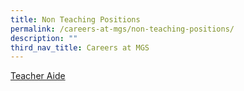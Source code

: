 ```yaml
---
title: Non Teaching Positions
permalink: /careers-at-mgs/non-teaching-positions/
description: ""
third_nav_title: Careers at MGS
---
```

[Teacher Aide](https://www.jobstreet.com.sg/en/job/11090951)